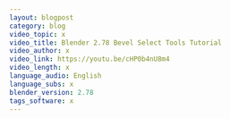 ```yaml
---
layout: blogpost
category: blog
video_topic: x
video_title: Blender 2.78 Bevel Select Tools Tutorial
video_author: x
video_link: https://youtu.be/cHP0b4nU8m4
video_length: x
language_audio: English
language_subs: x
blender_version: 2.78
tags_software: x
---
```

